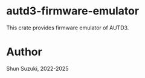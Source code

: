 # autd3-firmware-emulator

This crate provides firmware emulator of AUTD3.

# Author

Shun Suzuki, 2022-2025
